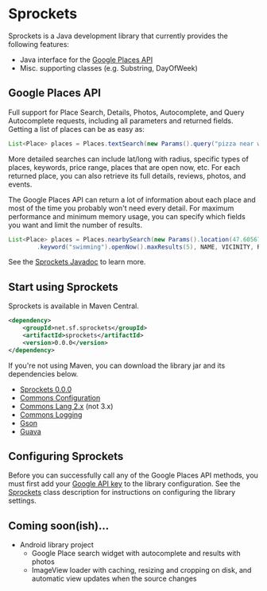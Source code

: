 Sprockets
=========

Sprockets is a Java development library that currently provides the following features:

* Java interface for the [Google Places API](https://developers.google.com/places/)
* Misc. supporting classes (e.g. Substring, DayOfWeek)

Google Places API
-----------------

Full support for Place Search, Details, Photos, Autocomplete, and Query Autocomplete requests, including all parameters and returned fields.  Getting a list of places can be as easy as:

```java
List<Place> places = Places.textSearch(new Params().query("pizza near willis tower")).getResult();
```

More detailed searches can include lat/long with radius, specific types of places, keywords, price range, places that are open now, etc.  For each returned place, you can also retrieve its full details, reviews, photos, and events.

The Google Places API can return a lot of information about each place and most of the time you probably won't need every detail.  For maximum performance and minimum memory usage, you can specify which fields you want and limit the number of results.

```java
List<Place> places = Places.nearbySearch(new Params().location(47.60567, -122.3315).radius(5000)
        .keyword("swimming").openNow().maxResults(5), NAME, VICINITY, RATING, PHOTOS).getResult();
```

See the [Sprockets Javadoc][1] to learn more.

[1]: http://pushbit.github.io/sprockets/apidocs/index.html?net/sf/sprockets/google/Places.html

Start using Sprockets
---------------------

Sprockets is available in Maven Central.

```xml
<dependency>
    <groupId>net.sf.sprockets</groupId>
    <artifactId>sprockets</artifactId>
    <version>0.0.0</version>
</dependency>
```

If you're not using Maven, you can download the library jar and its dependencies below.

* [Sprockets 0.0.0](http://search.maven.org/remotecontent?filepath=net/sf/sprockets/sprockets/0.0.0/sprockets-0.0.0.jar)
* [Commons Configuration](https://commons.apache.org/proper/commons-configuration/download_configuration.cgi)
* [Commons Lang 2.x](https://commons.apache.org/proper/commons-lang/download_lang.cgi) (not 3.x)
* [Commons Logging](https://commons.apache.org/proper/commons-logging/download_logging.cgi)
* [Gson](https://code.google.com/p/google-gson/)
* [Guava](https://code.google.com/p/guava-libraries/)

Configuring Sprockets
-------------

Before you can successfully call any of the Google Places API methods, you must first add your [Google API key][2] to the library configuration.  See the [Sprockets][3] class description for instructions on configuring the library settings.

[2]: https://code.google.com/apis/console/
[3]: http://pushbit.github.io/sprockets/apidocs/index.html?net/sf/sprockets/Sprockets.html

Coming soon(ish)...
-------------------

* Android library project
    * Google Place search widget with autocomplete and results with photos
    * ImageView loader with caching, resizing and cropping on disk, and automatic view updates when the source changes
